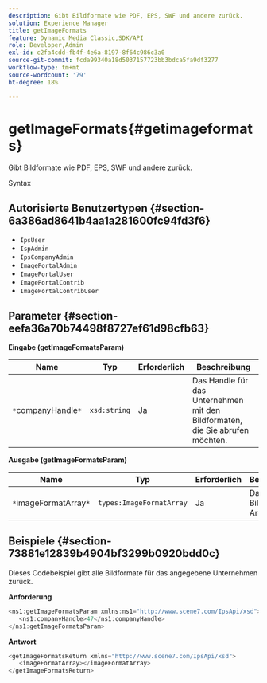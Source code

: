 ```yaml
---
description: Gibt Bildformate wie PDF, EPS, SWF und andere zurück.
solution: Experience Manager
title: getImageFormats
feature: Dynamic Media Classic,SDK/API
role: Developer,Admin
exl-id: c2fa4cdd-fb4f-4e6a-8197-8f64c986c3a0
source-git-commit: fcda99340a18d5037157723bb3bdca5fa9df3277
workflow-type: tm+mt
source-wordcount: '79'
ht-degree: 18%

---
```


# getImageFormats{#getimageformats}

Gibt Bildformate wie PDF, EPS, SWF und andere zurück.

Syntax

## Autorisierte Benutzertypen {#section-6a386ad8641b4aa1a281600fc94fd3f6}

* `IpsUser`
* `IspAdmin`
* `IpsCompanyAdmin`
* `ImagePortalAdmin`
* `ImagePortalUser`
* `ImagePortalContrib`
* `ImagePortalContribUser`

## Parameter {#section-eefa36a70b74498f8727ef61d98cfb63}

**Eingabe (getImageFormatsParam)**

| Name | Typ | Erforderlich | Beschreibung |
|---|---|---|---|
| `*`companyHandle`*` | `xsd:string` | Ja | Das Handle für das Unternehmen mit den Bildformaten, die Sie abrufen möchten. |

**Ausgabe (getImageFormatsParam)**

| Name | Typ | Erforderlich | Beschreibung |
|---|---|---|---|
| `*`imageFormatArray`*` | `types:ImageFormatArray` | Ja | Das Bildformat-Array. |

## Beispiele {#section-73881e12839b4904bf3299b0920bdd0c}

Dieses Codebeispiel gibt alle Bildformate für das angegebene Unternehmen zurück.

**Anforderung**

```java
<ns1:getImageFormatsParam xmlns:ns1="http://www.scene7.com/IpsApi/xsd">
   <ns1:companyHandle>47</ns1:companyHandle>
</ns1:getImageFormatsParam>
```

**Antwort**

```java
<getImageFormatsReturn xmlns="http://www.scene7.com/IpsApi/xsd">
   <imageFormatArray></imageFormatArray>
</getImageFormatsReturn>
```
